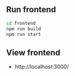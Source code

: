## Run frontend
```bash
cd frontend
npm run build
npm run start
```

## View frontend
- http://localhost:3000/


